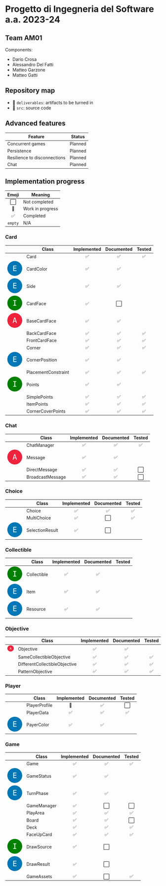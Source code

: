 # Progetto di Ingegneria del Software a.a. 2023-24

## Team AM01

Components:

- Dario Crosa
- Alessandro Del Fatti
- Matteo Garzone
- Matteo Gatti

## Repository map

- :file_folder: `deliverables`: artifacts to be turned in
- :file_folder: `src`: source code

## Advanced features

| Feature                      | Status  |
|------------------------------|:-------:|
| Concurrent games             | Planned |
| Persistence                  | Planned |
| Resilience to disconnections | Planned |
| Chat                         | Planned |

## Implementation progress

|        Emoji         | Meaning          |
|:--------------------:|------------------|
| :white_large_square: | Not completed    |
|    :construction:    | Work in progress |
|  :white_check_mark:  | Completed        |
|       `empty`        | N/A              |

### Card

|                                     | Class               |    Implemented     |      Documented      |       Tested       |
|-------------------------------------|---------------------|:------------------:|:--------------------:|:------------------:|
|                                     | Card                | :white_check_mark: |  :white_check_mark:  | :white_check_mark: |
| ![Enum](img/enum.svg)               | CardColor           | :white_check_mark: |  :white_check_mark:  |                    |
| ![Enum](img/enum.svg)               | Side                | :white_check_mark: |  :white_check_mark:  |                    |
| ![Interface](img/interface.svg)     | CardFace            | :white_check_mark: | :white_large_square: |                    |
| ![Abstract class](img/abstract.svg) | BaseCardFace        | :white_check_mark: |  :white_check_mark:  |                    |
|                                     | BackCardFace        | :white_check_mark: |  :white_check_mark:  | :white_check_mark: |
|                                     | FrontCardFace       | :white_check_mark: |  :white_check_mark:  | :white_check_mark: |
|                                     | Corner              | :white_check_mark: |  :white_check_mark:  | :white_check_mark: |
| ![Enum](img/enum.svg)               | CornerPosition      | :white_check_mark: |  :white_check_mark:  |                    |
|                                     | PlacementConstraint | :white_check_mark: |  :white_check_mark:  | :white_check_mark: |
| ![Interface](img/interface.svg)     | Points              | :white_check_mark: |  :white_check_mark:  |                    |
|                                     | SimplePoints        | :white_check_mark: |  :white_check_mark:  | :white_check_mark: |
|                                     | ItemPoints          | :white_check_mark: |  :white_check_mark:  | :white_check_mark: |
|                                     | CornerCoverPoints   | :white_check_mark: |  :white_check_mark:  | :white_check_mark: |

### Chat

|                                     | Class            |    Implemented     |     Documented     |        Tested        |
|-------------------------------------|------------------|:------------------:|:------------------:|:--------------------:|
|                                     | ChatManager      | :white_check_mark: | :white_check_mark: |  :white_check_mark:  |
| ![Abstract class](img/abstract.svg) | Message          | :white_check_mark: | :white_check_mark: |                      |
|                                     | DirectMessage    | :white_check_mark: | :white_check_mark: | :white_large_square: |
|                                     | BroadcastMessage | :white_check_mark: | :white_check_mark: | :white_large_square: |

### Choice

|                       | Class           |    Implemented     |      Documented      |       Tested       |
|-----------------------|-----------------|:------------------:|:--------------------:|:------------------:|
|                       | Choice          | :white_check_mark: |  :white_check_mark:  | :white_check_mark: |
|                       | MultiChoice     | :white_check_mark: | :white_large_square: | :white_check_mark: |
| ![Enum](img/enum.svg) | SelectionResult | :white_check_mark: | :white_large_square: |                    |

### Collectible

|                                 | Class       |    Implemented     |     Documented     | Tested |
|---------------------------------|-------------|:------------------:|:------------------:|:------:|
| ![Interface](img/interface.svg) | Collectible | :white_check_mark: | :white_check_mark: |        |
| ![Enum](img/enum.svg)           | Item        | :white_check_mark: | :white_check_mark: |        |
| ![Enum](img/enum.svg)           | Resource    | :white_check_mark: | :white_check_mark: |        |

### Objective

|                                     | Class                         |    Implemented     |     Documented     |       Tested       |
|-------------------------------------|-------------------------------|:------------------:|:------------------:|:------------------:|
| ![Abstract class](img/abstract.svg) | Objective                     | :white_check_mark: | :white_check_mark: |                    |
|                                     | SameCollectibleObjective      | :white_check_mark: | :white_check_mark: | :white_check_mark: |
|                                     | DifferentCollectibleObjective | :white_check_mark: | :white_check_mark: | :white_check_mark: |
|                                     | PatternObjective              | :white_check_mark: | :white_check_mark: | :white_check_mark: |

### Player

|                       | Class         |    Implemented     |      Documented      |        Tested        |
|-----------------------|---------------|:------------------:|:--------------------:|:--------------------:|
|                       | PlayerProfile |   :construction:   |  :white_check_mark:  | :white_large_square: |
|                       | PlayerData    | :white_check_mark: | :white_check_mark: | :white_check_mark: |
| ![Enum](img/enum.svg) | PayerColor    | :white_check_mark: |  :white_check_mark:  |                      |

### Game

|                                 | Class       |    Implemented     |      Documented      |        Tested        |
|---------------------------------|-------------|:------------------:|:--------------------:|:--------------------:|
|                                 | Game        | :white_check_mark: |  :white_check_mark:  |  :white_check_mark:  |
| ![Enum](img/enum.svg)           | GameStatus  | :white_check_mark: |  :white_check_mark:  |                      |
| ![Enum](img/enum.svg)           | TurnPhase   | :white_check_mark: |  :white_check_mark:  |                      |
|                                 | GameManager | :white_check_mark: | :white_large_square: | :white_large_square: |
|                                 | PlayArea    | :white_check_mark: |  :white_check_mark:  |  :white_check_mark:  |
|                                 | Board       | :white_check_mark: |  :white_check_mark:  | :white_large_square: |
|                                 | Deck        | :white_check_mark: |  :white_check_mark:  |  :white_check_mark:  |
|                                 | FaceUpCard  | :white_check_mark: |  :white_check_mark:  |  :white_check_mark:  |
| ![Interface](img/interface.svg) | DrawSource  | :white_check_mark: | :white_large_square: |                      |
| ![Enum](img/enum.svg)           | DrawResult  | :white_check_mark: | :white_large_square: |                      |
|                                 | GameAssets  | :white_check_mark: | :white_large_square: |  :white_check_mark:  |

